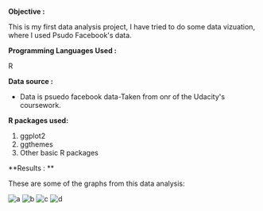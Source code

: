 
**Objective :**

This is my first data analysis project, I have tried to do some data vizuation, where I used Psudo Facebook's data. 

**Programming Languages Used :**

R

**Data source :**

- Data is psuedo facebook data-Taken from onr of the Udacity's coursework.

**R packages used:**

1) ggplot2
2) ggthemes
3) Other basic R packages 

**Results : **

These are some of the graphs from this data analysis:

![a](https://github.com/kwankhede/Facebook-Data-Analysis/blob/master/Data/a.png)
![b](https://github.com/kwankhede/Facebook-Data-Analysis/blob/master/Data/b.png)
![c](https://github.com/kwankhede/Facebook-Data-Analysis/blob/master/Data/c.png)
![d](https://github.com/kwankhede/Facebook-Data-Analysis/blob/master/Data/d.png)


